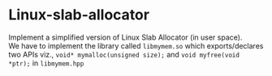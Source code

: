 # Linux-slab-allocator
Implement a simplified version of Linux Slab Allocator (in user space). <br/>
We have to implement the library called  `libmymem.so` which exports/declares two APIs viz., `void* mymalloc(unsigned size);` and `void myfree(void *ptr);` in `libmymem.hpp`
